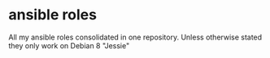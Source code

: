# ansible roles

All my ansible roles consolidated in one repository.
Unless otherwise stated they only work on Debian 8 "Jessie"
